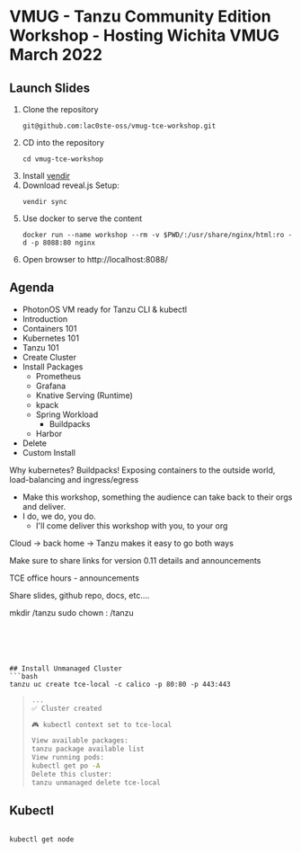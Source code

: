 # VMUG - Tanzu Community Edition Workshop - Hosting Wichita VMUG March 2022

## Launch Slides

1. Clone the repository
    ```shell
    git@github.com:lac0ste-oss/vmug-tce-workshop.git
    ```
2. CD into the repository
    ```shell
    cd vmug-tce-workshop
    ```
3. Install [vendir](https://carvel.dev/vendir/docs/v0.24.0/install)
4. Download reveal.js
   Setup:
    ```shell
    vendir sync
    ```
5. Use docker to serve the content
    ```shell
    docker run --name workshop --rm -v $PWD/:/usr/share/nginx/html:ro -d -p 8088:80 nginx
    ``` 
6. Open browser to http://localhost:8088/

## Agenda

- PhotonOS VM ready for Tanzu CLI & kubectl
- Introduction
- Containers 101
- Kubernetes 101
- Tanzu 101
- Create Cluster
- Install Packages
    - Prometheus
    - Grafana
    - Knative Serving (Runtime)
    - kpack
    - Spring Workload
        - Buildpacks
    - Harbor
- Delete
- Custom Install

Why kubernetes?
Buildpacks!
Exposing containers to the outside world, load-balancing and ingress/egress

- Make this workshop, something the audience can take back to their orgs and deliver.
- I do, we do, you do.
    - I'll come deliver this workshop with you, to your org

Cloud -> back home -> Tanzu makes it easy to go both ways

Make sure to share links for version 0.11 details and announcements

TCE office hours - announcements

Share slides, github repo, docs, etc....






mkdir /tanzu
sudo chown <user>: /tanzu
```





## Install Unmanaged Cluster
```bash
tanzu uc create tce-local -c calico -p 80:80 -p 443:443
```
> ```bash
> ...
> ✅ Cluster created
> 
> 🎮 kubectl context set to tce-local
> 
> View available packages:
> tanzu package available list
> View running pods:
> kubectl get po -A
> Delete this cluster:
> tanzu unmanaged delete tce-local
> ```

## Kubectl

```bash

kubectl get node
```




